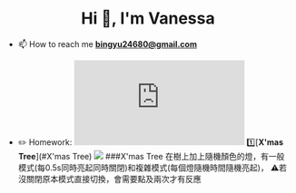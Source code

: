 <h1 align="center">Hi 👋, I'm Vanessa</h1>

- 📫 How to reach me **bingyu24680@gmail.com**

- ✏️ Homework: ![](https://Vanessa0A0.github.io/W3D_hw/index.html)
	1️⃣[**X'mas Tree**](#X'mas Tree)
![](https://github.com/Vanessa0A0/3W3D/blob/master/Images/SLir.gif)
###X'mas Tree
在樹上加上隨機顏色的燈，有一般模式(每0.5s同時亮起同時關閉)和複雜模式(每個燈隨機時間隨機亮起)，
⚠️若沒關閉原本模式直接切換，會需要點及兩次才有反應